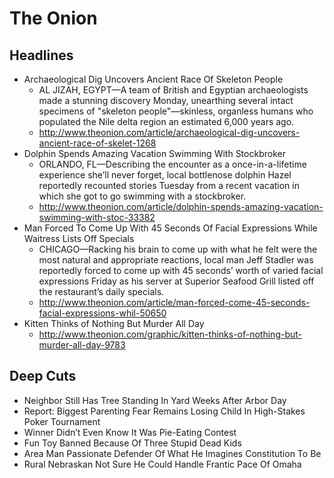 # The Onion

## Headlines

* Archaeological Dig Uncovers Ancient Race Of Skeleton People
  * AL JIZAH, EGYPT—A team of British and Egyptian archaeologists made a stunning discovery Monday, unearthing several intact specimens of "skeleton people"—skinless, organless humans who populated the Nile delta region an estimated 6,000 years ago.
  * http://www.theonion.com/article/archaeological-dig-uncovers-ancient-race-of-skelet-1268
* Dolphin Spends Amazing Vacation Swimming With Stockbroker
  * ORLANDO, FL—Describing the encounter as a once-in-a-lifetime experience she’ll never forget, local bottlenose dolphin Hazel reportedly recounted stories Tuesday from a recent vacation in which she got to go swimming with a stockbroker.
  * http://www.theonion.com/article/dolphin-spends-amazing-vacation-swimming-with-stoc-33382
* Man Forced To Come Up With 45 Seconds Of Facial Expressions While Waitress Lists Off Specials
  * CHICAGO—Racking his brain to come up with what he felt were the most natural and appropriate reactions, local man Jeff Stadler was reportedly forced to come up with 45 seconds’ worth of varied facial expressions Friday as his server at Superior Seafood Grill listed off the restaurant’s daily specials.
  * http://www.theonion.com/article/man-forced-come-45-seconds-facial-expressions-whil-50650
* Kitten Thinks of Nothing But Murder All Day
  * http://www.theonion.com/graphic/kitten-thinks-of-nothing-but-murder-all-day-9783

## Deep Cuts

* Neighbor Still Has Tree Standing In Yard Weeks After Arbor Day
* Report: Biggest Parenting Fear Remains Losing Child In High-Stakes Poker Tournament
* Winner Didn’t Even Know It Was Pie-Eating Contest
* Fun Toy Banned Because Of Three Stupid Dead Kids 
* Area Man Passionate Defender Of What He Imagines Constitution To Be
* Rural Nebraskan Not Sure He Could Handle Frantic Pace Of Omaha